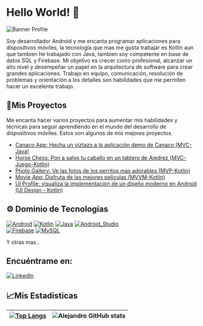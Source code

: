 # Hello World! 👋
![Banner Profile](https://user-images.githubusercontent.com/42056559/193471622-9a50975b-553c-4f68-b0d1-71542e12f321.png)

Soy desarrollador Android y me encanta programar aplicaciones para dispositivos móviles, la tecnología que mas me gusta trabajar es Kotlin aun que tambien he trabajado con Java, tambien soy competente en base de datos SQL y Firebase. Mi objetivo es crecer como profesional, alcanzar un alto nivel y desempeñar un papel en la arquitectura de software para crear grandes aplicaciones. Trabajo en equipo, comunicación, resolución de problemas y orientación a los detalles son habilidades que me permiten hacer un excelente trabajo.

## 🚀Mis Proyectos 
Me encanta hacer varios proyectos para aumentar mis habilidades y técnicas para seguir aprendiendo en el mundo del desarrollo de dispositivos móviles. Estos son algunos de mis mejores proyectos. 

- [Canaco App: Hecha un viztazo a la aplicación demo de Canaco (MVC-Java)](https://github.com/faradius/canaco_app.git)
- [Horse Chess: Pon a salvo tu caballo en un tablero de Ajedrez (MVC-Juego-Kotlin)](https://github.com/faradius/HorseGame.git)
- [Photo Gallery: Ve las fotos de los perritos mas adorables (MVP-Kotlin)](https://github.com/faradius/PhotoGallery.git)
- [Movie App: Disfruta de las mejores peliculas (MVVM-Kotlin)](https://github.com/faradius/MovieAppAlpha.git)
- [UI Profile: visualiza la implementación de un diseño moderno en Android (UI Design - Kotlin)](https://github.com/faradius/LoginUI.git)

## ⚙ Dominio de Tecnologías
[![Android](https://img.shields.io/badge/Android-3DDC84?style=for-the-badge&logo=android&logoColor=white&labelColor=101010)]()
[![Kotlin](https://img.shields.io/badge/Kotlin-0095D5?style=for-the-badge&logo=kotlin&logoColor=white&labelColor=101010)]()
[![Java](https://img.shields.io/badge/Java-007396?style=for-the-badge&logo=java&logoColor=white&labelColor=101010)]()
[![Android_Studio](https://img.shields.io/badge/Android_Studio-3DDC84?style=for-the-badge&logo=android-studio&logoColor=white&labelColor=101010)]()
<br>
[![Firebase](https://img.shields.io/badge/Firebase-FFCA28?style=for-the-badge&logo=firebase&logoColor=white&labelColor=101010)]()
[![MySQL](https://img.shields.io/badge/MySQL-4479A1?style=for-the-badge&logo=mysql&logoColor=white&labelColor=101010)]()

Y otras mas..

## Encuéntrame en:
[![LinkedIn](https://img.shields.io/badge/LinkedIn-Alejandro_de_Jesús-0077B5?style=for-the-badge&logo=linkedin&logoColor=white&labelColor=101010)](https://www.linkedin.com/in/alejandro-de-jes%C3%BAs-san-martin-espinoza-826a631a9/)


## 📈Mis Estadisticas
|[![Top Langs](https://github-readme-stats.vercel.app/api/top-langs/?username=faradius&show_icons=true&theme=city_lights)](https://github.com/faradius/github-readme-stats)|![Alejandro GitHub stats](https://github-readme-stats.vercel.app/api?username=faradius&show_icons=true&theme=city_lights)|
|---|---|
<!--
**faradius/faradius** is a ✨ _special_ ✨ repository because its `README.md` (this file) appears on your GitHub profile.

Here are some ideas to get you started:

- 🔭 I’m currently working on ...
- 🌱 I’m currently learning ...
- 👯 I’m looking to collaborate on ...
- 🤔 I’m looking for help with ...
- 💬 Ask me about ...
- 📫 How to reach me: ...
- 😄 Pronouns: ...
- ⚡ Fun fact: ...
-->
